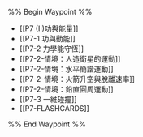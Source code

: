 %% Begin Waypoint %%
- [[P7 (II)功與能量]]
- [[P7-1 功與動能]]
- [[P7-2 力學能守恆]]
- [[P7-2-情境：人造衛星的運動]]
- [[P7-2-情境：水平簡諧運動]]
- [[P7-2-情境：火箭升空與脫離速率]]
- [[P7-2-情境：鉛直圓周運動]]
- [[P7-3 一維碰撞]]
- [[P7-FLASHCARDS]]

%% End Waypoint %%
